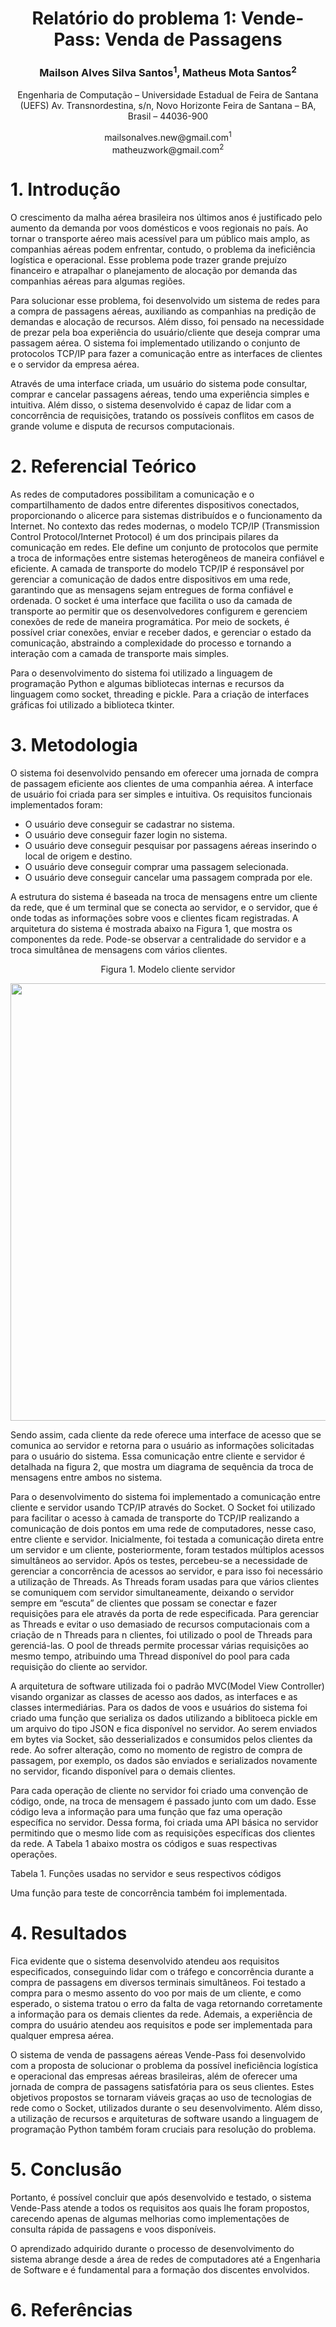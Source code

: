 <div align="center" class = "all" >
  <h1>
      Relatório do problema 1: Vende-Pass: Venda de Passagens
  </h1>

  <h3>
    Mailson Alves Silva Santos<sup>1</sup>, Matheus Mota Santos<sup>2</sup>
  
  </h3>
 

  <p>
    Engenharia de Computação – Universidade Estadual de Feira de Santana (UEFS)
    Av. Transnordestina, s/n, Novo Horizonte
    Feira de Santana – BA, Brasil – 44036-900
  </p>

  <center>mailsonalves.new@gmail.com<sup>1</sup></center>
  <center>matheuzwork@gmail.com<sup>2</sup></center>

</div>

# 1. Introdução

O crescimento da malha aérea brasileira nos últimos anos é justificado pelo aumento da demanda por voos domésticos e voos regionais no país. Ao tornar o transporte aéreo mais acessível para um público mais amplo, as companhias aéreas podem enfrentar, contudo, o problema da ineficiência logística e operacional.
Esse problema pode trazer grande prejuízo financeiro e atrapalhar o planejamento de alocação por demanda das companhias aéreas para algumas regiões.

Para solucionar esse problema, foi desenvolvido um sistema de redes para a compra de passagens aéreas, auxiliando as companhias na predição de demandas e alocação de recursos. Além disso, foi pensado na necessidade de prezar pela boa experiência do usuário/cliente que deseja comprar uma passagem aérea. O sistema foi implementado utilizando o conjunto de protocolos TCP/IP para fazer a comunicação entre as interfaces de clientes e o servidor da empresa aérea. 

Através de uma interface criada, um usuário do sistema pode consultar, comprar e cancelar passagens aéreas, tendo uma experiência simples e intuitiva. Além disso, o sistema desenvolvido é capaz de lidar com a concorrência de requisições, tratando os possíveis conflitos em casos de grande volume e disputa de recursos computacionais.

# 2. Referencial Teórico

As redes de computadores possibilitam a comunicação e o compartilhamento de dados entre diferentes dispositivos conectados, proporcionando o alicerce para sistemas distribuídos e o funcionamento da Internet. No contexto das redes modernas, o modelo TCP/IP (Transmission Control Protocol/Internet Protocol) é um dos principais pilares da comunicação em redes. Ele define um conjunto de protocolos que permite a troca de informações entre sistemas heterogêneos de maneira confiável e eficiente.
A camada de transporte do modelo TCP/IP é responsável por gerenciar a comunicação de dados entre dispositivos em uma rede, garantindo que as mensagens sejam entregues de forma confiável e ordenada. O socket é uma interface que facilita o uso da camada de transporte ao permitir que os desenvolvedores configurem e gerenciem conexões de rede de maneira programática. Por meio de sockets, é possível criar conexões, enviar e receber dados, e gerenciar o estado da comunicação, abstraindo a complexidade do processo e tornando a interação com a camada de transporte mais simples.

Para o desenvolvimento do sistema foi utilizado a linguagem de programação Python e algumas bibliotecas internas e recursos da linguagem como socket, threading e pickle. Para a criação de interfaces gráficas foi utilizado a biblioteca tkinter.

# 3. Metodologia

O sistema foi desenvolvido pensando em oferecer uma jornada de compra de passagem eficiente aos clientes de uma companhia aérea. A interface de usuário foi criada para ser simples e intuitiva. Os requisitos funcionais implementados foram:
- O usuário deve conseguir se cadastrar no sistema.
- O usuário deve conseguir fazer login no sistema.
- O usuário deve conseguir pesquisar por passagens aéreas inserindo o local de origem e destino.
- O usuário deve conseguir comprar uma passagem selecionada.
- O usuário deve conseguir cancelar uma passagem comprada por ele.

A estrutura do sistema é baseada na troca de mensagens entre um cliente da rede, que é um terminal que se conecta ao servidor, e o servidor, que é onde todas as informações sobre voos e clientes ficam registradas. A arquitetura do sistema é mostrada abaixo na Figura 1, que mostra os componentes da rede. Pode-se observar a centralidade do servidor e a troca simultânea de mensagens com vários clientes.
<p align="center">Figura 1. Modelo cliente servidor</p>
<div align="center">
<img src="https://github.com/user-attachments/assets/1b75e366-fb33-4d17-944d-69745d72f3b7" width="700">
</div>

Sendo assim, cada cliente da rede oferece uma interface de acesso que se comunica ao servidor e retorna para o usuário as informações solicitadas para o usuário do sistema. Essa comunicação entre cliente e servidor é detalhada na figura 2, que mostra um diagrama de sequência da troca de mensagens entre ambos no sistema.

Para o desenvolvimento do sistema foi implementado a comunicação entre cliente e servidor usando TCP/IP através do Socket. O Socket foi utilizado para facilitar o acesso à camada de transporte do TCP/IP realizando a comunicação de dois pontos em uma rede de computadores, nesse caso, entre cliente e servidor. Inicialmente, foi testada a comunicação direta entre um servidor e um cliente, posteriormente, foram testados múltiplos acessos simultâneos ao servidor. Após os testes, percebeu-se a necessidade de gerenciar a concorrência de acessos ao servidor, e para isso foi necessário a utilização de Threads. As Threads foram usadas para que vários clientes se comuniquem com servidor simultaneamente, deixando o servidor sempre em “escuta” de clientes que possam se conectar e fazer requisições para ele através da porta de rede especificada. Para gerenciar as Threads e evitar o uso demasiado de recursos computacionais com a criação de n Threads para n clientes, foi utilizado o pool de Threads para gerenciá-las.  O pool de threads permite processar várias requisições ao mesmo tempo, atribuindo uma Thread disponível do pool para cada requisição do cliente ao servidor. 

A arquitetura de software utilizada foi o padrão MVC(Model View Controller) visando organizar as classes de acesso aos dados, as interfaces e as classes intermediárias. Para os dados de voos e usuários do sistema foi criado uma função que serializa os dados utilizando a biblitoeca pickle em um arquivo do tipo JSON e fica disponível no servidor. Ao serem enviados em bytes via Socket, são desserializados e consumidos pelos clientes da rede. Ao sofrer alteração, como no momento de registro de compra de passagem, por exemplo, os dados são enviados e serializados novamente no servidor, ficando disponível para o demais clientes.
 
Para cada operação de cliente no servidor foi criado uma convenção de código, onde, na troca de mensagem é passado junto com um dado. Esse código leva a informação para uma função que faz uma operação específica no servidor. Dessa forma, foi criada uma API básica no servidor permitindo que o mesmo lide com as requisições específicas dos clientes da rede.
A Tabela 1 abaixo mostra os códigos e suas respectivas operações.

Tabela 1. Funções usadas no servidor e seus respectivos códigos



Uma função para teste de concorrência também foi implementada. 

# 4. Resultados 
Fica evidente que o sistema desenvolvido atendeu aos requisitos especificados, conseguindo lidar com o tráfego e concorrência durante a compra de passagens em diversos terminais simultâneos. Foi testado a compra para o mesmo assento do voo por mais de um cliente, e como esperado, o sistema tratou o erro da falta de vaga retornando corretamente a informação para os demais clientes da rede. Ademais, a experiência de compra do usuário atendeu aos requisitos e pode ser implementada para qualquer empresa aérea.
 
O sistema de venda de passagens aéreas Vende-Pass foi desenvolvido com a proposta de solucionar o problema da possível ineficiência logística e operacional das empresas aéreas brasileiras, além de oferecer uma jornada de compra de passagens satisfatória para os seus clientes. Estes objetivos propostos se tornaram viáveis graças ao uso de tecnologias de rede como o Socket, utilizados durante o seu desenvolvimento. Além disso, a utilização de recursos e arquiteturas de software usando a linguagem de programação Python também foram cruciais para resolução do problema.

# 5. Conclusão

Portanto, é possível concluir que após desenvolvido e testado, o sistema Vende-Pass atende a todos os requisitos aos quais lhe foram propostos, carecendo apenas de algumas melhorias como implementações de consulta rápida de passagens e voos disponíveis.

O aprendizado adquirido durante o processo de desenvolvimento do sistema abrange desde a área de redes de computadores até a Engenharia de Software e é fundamental para a formação dos discentes envolvidos.

# 6. Referências
